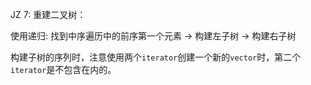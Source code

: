 

JZ 7: 重建二叉树：

使用递归: 找到中序遍历中的前序第一个元素 -> 构建左子树 -> 构建右子树

构建子树的序列时，注意使用两个`iterator`创建一个新的`vector`时，第二个`iterator`是不包含在内的。